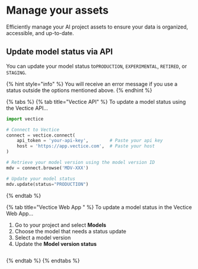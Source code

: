 # Manage your assets

Efficiently manage your AI project assets to ensure your data is organized, accessible, and up-to-date.

## Update model status via API

You can update your model status to`PRODUCTION`, `EXPERIMENTAL`, `RETIRED`, or `STAGING`.&#x20;

{% hint style="info" %}
You will receive an error message if you use a status outside the options mentioned above.
{% endhint %}

{% tabs %}
{% tab title="Vectice API" %}
To update a model status using the Vectice API...

```python
import vectice

# Connect to Vectice
connect = vectice.connect(
    api_token = 'your-api-key',        # Paste your api key
    host = 'https://app.vectice.com',  # Paste your host
)

# Retrieve your model version using the model version ID
mdv = connect.browse('MDV-XXX')

# Update your model status
mdv.update(status="PRODUCTION")
```
{% endtab %}

{% tab title="Vectice Web App " %}
To update a model status in the Vectice Web App...

1. Go to your project and select **Models**&#x20;
2. Choose the model that needs a status update
3. Select a model version
4. Update the **Model version status**

<figure><img src="../.gitbook/assets/Screenshot 2024-06-11 at 10.05.53 AM.png" alt=""><figcaption></figcaption></figure>
{% endtab %}
{% endtabs %}
